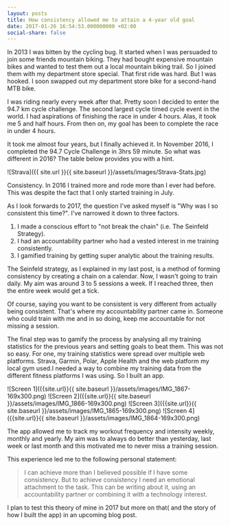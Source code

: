 ```yaml
---
layout: posts
title: How consistency allowed me to attain a 4-year old goal
date: 2017-01-26 16:54:53.000000000 +02:00
social-share: false
---
```

In 2013 I was bitten by the cycling bug. It started when I was persuaded to join some friends mountain biking. They had bought expensive mountain bikes and wanted to test them out a local mountain biking trail. So I joined them with my department store special. 
That first ride was hard. But I was hooked. I soon swapped out my department store bike for a second-hand MTB bike.

I was riding nearly every week after that. Pretty soon I decided to enter the 94.7 km cycle challenge. The second largest cycle timed cycle event in the world. I had aspirations of finishing the race in under 4 hours. Alas, it took me 5 and half hours. From then on, my goal has been to complete the race in under 4 hours.

It took me almost four years, but I finally achieved it. In November 2016, I completed the 94.7 Cycle Challenge in 3hrs 59 minute. So what was different in 2016? The table below provides you with a hint.

![Strava]({{ site.url }}{{ site.baseurl }}/assets/images/Strava-Stats.jpg)


Consistency. In 2016 I trained more and rode more than I ever had before. This was despite the fact that I only started training in July.

As I look forwards to 2017, the question I've asked myself is "Why was I so consistent this time?". 
I've narrowed it down to three factors.
1. I made a conscious effort to "not break the chain" (i.e. The Seinfeld Strategy).
2. I had an accountability partner who had a vested interest in me training consistently.
3. I gamified training by getting super analytic about the training results.


The Seinfeld strategy, as I explained in my last post, is a method of forming consistency by creating a chain on a calendar. Now, I wasn't going to train daily. My aim was around 3 to 5 sessions a week. If I reached three, then the entire week would get a tick.

Of course, saying you want to be consistent is very different from actually being consistent. That's where my accountability partner came in. Someone who could train with me and in so doing, keep me accountable for not missing a session.

The final step was to gamify the process by analysing all my training statistics for the previous years and setting goals to beat them. This was not so easy. For one, my training statistics were spread over multiple web platforms. Strava, Garmin, Polar, Apple Health and the web platform my local gym used.I needed a way to combine my training data from the different fitness platforms I was using. So I built an app.

![Screen 1]({{site.url}}{{ site.baseurl }}/assets/images/IMG_1867-169x300.png)
![Screen 2]({{site.url}}{{ site.baseurl }}/assets/images/IMG_1866-169x300.png)
![Screen 3]({{site.url}}{{ site.baseurl }}/assets/images/IMG_1865-169x300.png)
![Screen 4]({{site.url}}{{ site.baseurl }}/assets/images/IMG_1864-169x300.png)

The app allowed me to track my workout frequency and intensity weekly, monthly and yearly. My aim was to always do better than yesterday, last week or last month and this motivated me to never miss a training session.

This experience led me to the following personal statement:

> I can achieve more than I believed possible if I have some consistency. But to achieve consistency I need an emotional attachment to the task. This can be writing about it, using an accountability partner or combining it with a technology interest.

I plan to test this theory of mine in 2017 but more on that( and the story of how I built the app) in an upcoming blog post.

